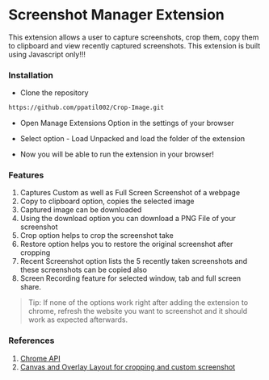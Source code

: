 # Screenshot Manager Extension

This extension allows a user to capture screenshots, crop them, copy them to clipboard and view recently captured screenshots. This extension is built using Javascript only!!!

### Installation

- Clone the repository

```sh
https://github.com/ppatil002/Crop-Image.git
```

- Open Manage Extensions Option in the settings of your browser

- Select option - Load Unpacked and load the folder of the extension

- Now you will be able to run the extension in your browser!

### Features

1. Captures Custom as well as Full Screen Screenshot of a webpage
2. Copy to clipboard option, copies the selected image
3. Captured image can be downloaded
4. Using the download option you can download a PNG File of your screenshot
5. Crop option helps to crop the screenshot take
6. Restore option helps you to restore the original screenshot after cropping
7. Recent Screenshot option lists the 5 recently taken screenshots and these screenshots can be copied also
8. Screen Recording feature for selected window, tab and full screen share.

> Tip: If none of the options work right after adding the extension to chrome, refresh the website you want to screenshot and it should work as expected afterwards.


### References 
1. [Chrome API](https://developer.chrome.com/docs/extensions/reference/)
2. [Canvas and Overlay Layout for cropping and custom screenshot](https://developer.mozilla.org/en-US/docs/Web/API/CanvasRenderingContext2D)
